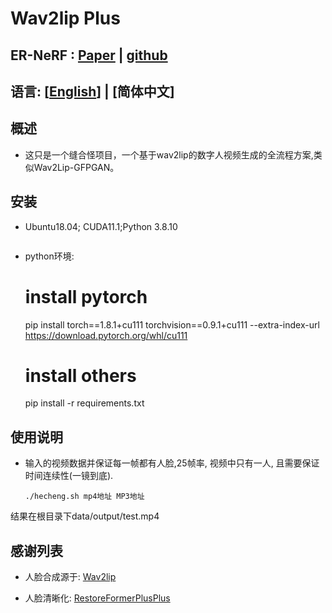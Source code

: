 # Wav2lip Plus

## ER-NeRF : [Paper](https://arxiv.org/abs/2307.09323) | [github](https://github.com/Fictionarry/ER-NeRF.git)

## 语言: [[English](README.md)] | [简体中文]

## 概述

- 这只是一个缝合怪项目，一个基于wav2lip的数字人视频生成的全流程方案,类似Wav2Lip-GFPGAN。

## 安装

- Ubuntu18.04; CUDA11.1;Python 3.8.10

    ```

- python环境:

    # install pytorch
    pip install torch==1.8.1+cu111 torchvision==0.9.1+cu111 --extra-index-url https://download.pytorch.org/whl/cu111

    # install others
    pip install -r requirements.txt


## 使用说明

- 输入的视频数据并保证每一帧都有人脸,25帧率, 视频中只有一人, 且需要保证时间连续性(一镜到底).

    ```shell
    ./hecheng.sh mp4地址 MP3地址
    ```
结果在根目录下data/output/test.mp4
## 感谢列表

- 人脸合成源于: [Wav2lip](https://github.com/Rudrabha/Wav2Lip.git)

- 人脸清晰化: [RestoreFormerPlusPlus](https://github.com/wzhouxiff/RestoreFormerPlusPlus.git)


